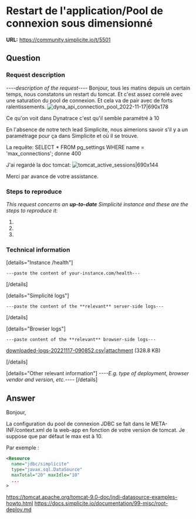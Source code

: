 # Restart de l'application/Pool de connexion sous dimensionné

**URL:** https://community.simplicite.io/t/5501

## Question
### Request description

*----description of the request----*
Bonjour,
tous les matins depuis un certain temps, nous constatons un restart du tomcat. Et c'est assez correlé avec une saturation du pool de connexion. Et cela va de pair avec de forts ralentissements.
![dyna_api_connection_pool_2022-11-17|690x178](upload://7tf5lC3uev0Rkahqq7PtivzdClC.png)

Ce qu'on voit dans Dynatrace c'est qu'il semble paramétré à 10

En l'absence de notre tech lead Simplicite, nous aimerions savoir s'il y a un paramétrage pour ça dans Simplicite et où il se trouve.

La requête: SELECT * FROM pg_settings WHERE name = 'max_connections';
donne 400

J'ai regardé la doc tomcat:
![tomcat_active_sessions|690x144](upload://IuYXcdQ8J7e79w0acQPmyiSlCP.png)


Merci par avance de votre assistance.



### Steps to reproduce

*This request concerns an **up-to-date** Simplicité instance
and these are the steps to reproduce it:*

1.
2.
3. 

### Technical information

[details="Instance /health"]
```text
---paste the content of your-instance.com/health---
```
[/details]

[details="Simplicité logs"]
```text
---paste the content of the **relevant** server-side logs---
```

[/details]

[details="Browser logs"]
```text
---paste content of the **relevant** browser-side logs---
```
[downloaded-logs-20221117-090852.csv|attachment](upload://oCfhWC6Nx990r78FHiczvjCh7n5.csv) (328.8 KB)

[/details]

[details="Other relevant information"]
*----E.g. type of deployment, browser vendor and version, etc.----*
[/details]

## Answer
Bonjour,

La configuration du pool de connexion JDBC se fait dans le META-INF/context.xml de la web-app en fonction de votre version de tomcat. Je suppose que par défaut le max est à 10.

Par exemple :

```xml
<Resource
  name="jdbc/simplicite"
  type="javax.sql.DataSource"
  maxTotal="20" maxIdle="10"
  ...
>
```


https://tomcat.apache.org/tomcat-9.0-doc/jndi-datasource-examples-howto.html
https://docs.simplicite.io/documentation/99-misc/root-deploy.md
